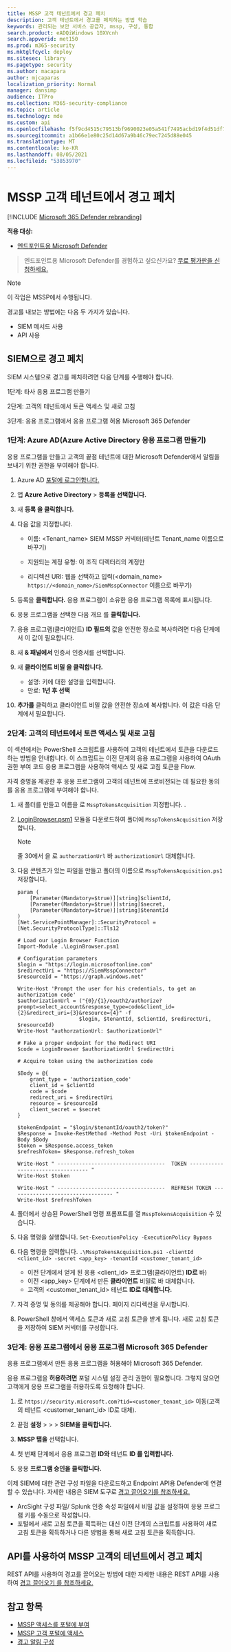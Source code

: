 ```yaml
---
title: MSSP 고객 테넌트에서 경고 페치
description: 고객 테넌트에서 경고를 페치하는 방법 학습
keywords: 관리되는 보안 서비스 공급자, mssp, 구성, 통합
search.product: eADQiWindows 10XVcnh
search.appverid: met150
ms.prod: m365-security
ms.mktglfcycl: deploy
ms.sitesec: library
ms.pagetype: security
ms.author: macapara
author: mjcaparas
localization_priority: Normal
manager: dansimp
audience: ITPro
ms.collection: M365-security-compliance
ms.topic: article
ms.technology: mde
ms.custom: api
ms.openlocfilehash: f5f9cd4515c79513bf9690023e05a541f7495acbd19f4d51df7b46eae295dba2
ms.sourcegitcommit: a1b66e1e80c25d14d67a9b46c79ec7245d88e045
ms.translationtype: MT
ms.contentlocale: ko-KR
ms.lasthandoff: 08/05/2021
ms.locfileid: "53853970"
---
```

# <a name="fetch-alerts-from-mssp-customer-tenant"></a>MSSP 고객 테넌트에서 경고 페치

[!INCLUDE [Microsoft 365 Defender rebranding](../../includes/microsoft-defender.md)]

**적용 대상:**
- [엔드포인트용 Microsoft Defender](https://go.microsoft.com/fwlink/?linkid=2154037)

> 엔드포인트용 Microsoft Defender를 경험하고 싶으신가요? [무료 평가판을 신청하세요.](https://signup.microsoft.com/create-account/signup?products=7f379fee-c4f9-4278-b0a1-e4c8c2fcdf7e&ru=https://aka.ms/MDEp2OpenTrial?ocid=docs-mssp-support-abovefoldlink)

>[!NOTE]
>이 작업은 MSSP에서 수행됩니다.


경고를 내보는 방법에는 다음 두 가지가 있습니다.
- SIEM 메서드 사용
- API 사용

## <a name="fetch-alerts-into-your-siem"></a>SIEM으로 경고 페치

SIEM 시스템으로 경고를 페치하려면 다음 단계를 수행해야 합니다.

1단계: 타사 응용 프로그램 만들기

2단계: 고객의 테넌트에서 토큰 액세스 및 새로 고침
 
3단계: 응용 프로그램에서 응용 프로그램 허용 Microsoft 365 Defender

### <a name="step-1-create-an-application-in-azure-active-directory-azure-ad"></a>1단계: Azure AD(Azure Active Directory 응용 프로그램 만들기)
 
응용 프로그램을 만들고 고객의 끝점 테넌트에 대한 Microsoft Defender에서 알림을 보내기 위한 권한을 부여해야 합니다.

1. Azure AD [포털에 로그인합니다.](https://aad.portal.azure.com/)

2. 앱 **Azure Active Directory**  >  **등록을 선택합니다.**
 
3. 새 **등록 을 클릭합니다.**

4. 다음 값을 지정합니다.

    - 이름: \<Tenant_name\> SIEM MSSP 커넥터(테넌트 Tenant_name 이름으로 바꾸기)
 
    - 지원되는 계정 유형: 이 조직 디렉터리의 계정만 
    - 리디렉션 URI: 웹을 선택하고 입력(<domain_name> `https://<domain_name>/SiemMsspConnector` 이름으로 바꾸기)

5. 등록을 **클릭합니다.** 응용 프로그램이 소유한 응용 프로그램 목록에 표시됩니다.

6. 응용 프로그램을 선택한 다음 개요 를 **클릭합니다.**

7. 응용 프로그램(클라이언트) **ID 필드의** 값을 안전한 장소로 복사하려면 다음 단계에서 이 값이 필요합니다.

8. 새 **& 패널에서** 인증서 인증서를 선택합니다.

9. 새 **클라이언트 비밀 을 클릭합니다.**

    - 설명: 키에 대한 설명을 입력합니다.
    - 만료: **1년 후 선택**

 
10. **추가를** 클릭하고 클라이언트 비밀 값을 안전한 장소에 복사합니다. 이 값은 다음 단계에서 필요합니다.
 

### <a name="step-2-get-access-and-refresh-tokens-from-your-customers-tenant"></a>2단계: 고객의 테넌트에서 토큰 액세스 및 새로 고침
이 섹션에서는 PowerShell 스크립트를 사용하여 고객의 테넌트에서 토큰을 다운로드하는 방법을 안내합니다. 이 스크립트는 이전 단계의 응용 프로그램을 사용하여 OAuth 권한 부여 코드 응용 프로그램을 사용하여 액세스 및 새로 고침 토큰을 Flow.

자격 증명을 제공한 후 응용 프로그램이 고객의 테넌트에 프로비전되는 데 필요한 동의를 응용 프로그램에 부여해야 합니다.


1. 새 폴더를 만들고 이름을 로 `MsspTokensAcquisition` 지정합니다. .

2. [LoginBrowser.psm1](https://github.com/shawntabrizi/Microsoft-Authentication-with-PowerShell-and-MSAL/blob/master/Authorization%20Code%20Grant%20Flow/LoginBrowser.psm1) 모듈을 다운로드하여 폴더에 `MsspTokensAcquisition` 저장합니다.

    >[!NOTE]
    >줄 30에서 을 로 `authorzationUrl` 바 `authorizationUrl` 대체합니다.

3. 다음 콘텐츠가 있는 파일을 만들고 폴더의 이름으로 `MsspTokensAcquisition.ps1` 저장합니다.
    ```
    param (
        [Parameter(Mandatory=$true)][string]$clientId,
        [Parameter(Mandatory=$true)][string]$secret,
        [Parameter(Mandatory=$true)][string]$tenantId
    )
    [Net.ServicePointManager]::SecurityProtocol = [Net.SecurityProtocolType]::Tls12

    # Load our Login Browser Function
    Import-Module .\LoginBrowser.psm1

    # Configuration parameters
    $login = "https://login.microsoftonline.com"
    $redirectUri = "https://SiemMsspConnector"
    $resourceId = "https://graph.windows.net"

    Write-Host 'Prompt the user for his credentials, to get an authorization code'
    $authorizationUrl = ("{0}/{1}/oauth2/authorize?prompt=select_account&response_type=code&client_id={2}&redirect_uri={3}&resource={4}" -f
                        $login, $tenantId, $clientId, $redirectUri, $resourceId)
    Write-Host "authorzationUrl: $authorizationUrl"

    # Fake a proper endpoint for the Redirect URI
    $code = LoginBrowser $authorizationUrl $redirectUri

    # Acquire token using the authorization code

    $Body = @{
        grant_type = 'authorization_code'
        client_id = $clientId
        code = $code
        redirect_uri = $redirectUri
        resource = $resourceId
        client_secret = $secret
    }

    $tokenEndpoint = "$login/$tenantId/oauth2/token?"
    $Response = Invoke-RestMethod -Method Post -Uri $tokenEndpoint -Body $Body
    $token = $Response.access_token
    $refreshToken= $Response.refresh_token

    Write-Host " -----------------------------------  TOKEN ---------------------------------- "
    Write-Host $token

    Write-Host " -----------------------------------  REFRESH TOKEN ---------------------------------- "
    Write-Host $refreshToken 
    ```
4. 폴더에서 상승된 PowerShell 명령 프롬프트를 열 `MsspTokensAcquisition` 수 있습니다.

5. 다음 명령을 실행합니다. `Set-ExecutionPolicy -ExecutionPolicy Bypass`

6. 다음 명령을 입력합니다. `.\MsspTokensAcquisition.ps1 -clientId <client_id> -secret <app_key> -tenantId <customer_tenant_id>`
 
    - 이전 단계에서 얻게 된 응용 \<client_id\> 프로그램(클라이언트) **ID로** 바)
    - 이전 \<app_key\> 단계에서 만든 **클라이언트** 비밀로 바 대체합니다.
    - 고객의 \<customer_tenant_id\> 테넌트 **ID로 대체합니다.** 
 

7. 자격 증명 및 동의를 제공해야 합니다. 페이지 리디렉션을 무시합니다.

8. PowerShell 창에서 액세스 토큰과 새로 고침 토큰을 받게 됩니다. 새로 고침 토큰을 저장하여 SIEM 커넥터를 구성합니다. 
 
### <a name="step-3-allow-your-application-on-microsoft-365-defender"></a>3단계: 응용 프로그램에서 응용 프로그램 Microsoft 365 Defender
응용 프로그램에서 만든 응용 프로그램을 허용해야 Microsoft 365 Defender.
 
응용 프로그램을 **허용하려면** 포털 시스템 설정 관리 권한이 필요합니다. 그렇지 않으면 고객에게 응용 프로그램을 허용하도록 요청해야 합니다.

1. 로 `https://security.microsoft.com?tid=<customer_tenant_id>` 이동(고객의 테넌트 \<customer_tenant_id\> ID로 대체).

2. 끝점 **설정**  >    >    >  **SIEM을 클릭합니다.** 

3. **MSSP 탭을** 선택합니다.

4. 첫 번째 단계에서 응용 프로그램 **ID와** 테넌트 **ID 를 입력합니다.**

5. 응용 **프로그램 승인을 클릭합니다.** 

 
이제 SIEM에 대한 관련 구성 파일을 다운로드하고 Endpoint API용 Defender에 연결할 수 있습니다. 자세한 내용은 SIEM 도구로 [경고 끌어오기를 참조하세요.](configure-siem.md)
 

- ArcSight 구성 파일/ Splunk 인증 속성 파일에서 비밀 값을 설정하여 응용 프로그램 키를 수동으로 작성합니다.
- 포털에서 새로 고침 토큰을 획득하는 대신 이전 단계의 스크립트를 사용하여 새로 고침 토큰을 획득하거나 다른 방법을 통해 새로 고침 토큰을 획득합니다.

## <a name="fetch-alerts-from-mssp-customers-tenant-using-apis"></a>API를 사용하여 MSSP 고객의 테넌트에서 경고 페치
 
REST API를 사용하여 경고를 끌어오는 방법에 대한 자세한 내용은 REST API를 사용하여 [경고 끌어오기 를 참조하세요.](pull-alerts-using-rest-api.md)


## <a name="see-also"></a>참고 항목
- [MSSP 액세스를 포털에 부여](grant-mssp-access.md)
- [MSSP 고객 포털에 액세스](access-mssp-portal.md)
- [경고 알림 구성](configure-mssp-notifications.md)
